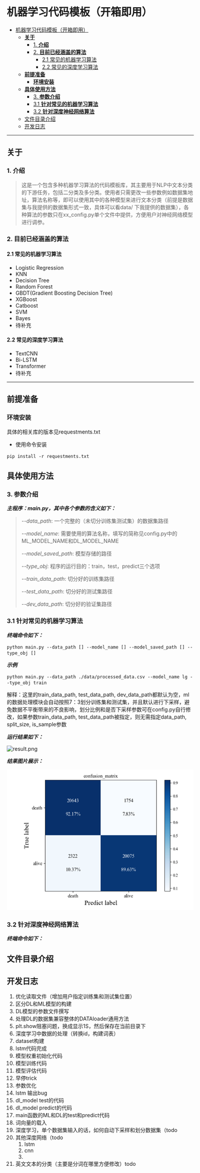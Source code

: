# 机器学习代码模板（开箱即用）


- [机器学习代码模板（开箱即用）](#机器学习代码模板开箱即用)
  - [**关于** ](#关于-)
    - [1. **介绍**](#1-介绍)
    - [2. **目前已经涵盖的算法**](#2-目前已经涵盖的算法)
      - [2.1 常见的机器学习算法](#21-常见的机器学习算法)
      - [2.2 常见的深度学习算法](#22-常见的深度学习算法)
  - [**前提准备** ](#前提准备-)
    - [**环境安装**](#环境安装)
  - [**具体使用方法** ](#具体使用方法-)
    - [3. **参数介绍**](#3-参数介绍)
    - [3.1 **针对常见的机器学习算法**](#31-针对常见的机器学习算法)
    - [3.2 **针对深度神经网络算法**](#32-针对深度神经网络算法)
  - [文件目录介绍](#文件目录介绍)
  - [开发日志](#开发日志)


---

## **关于** <a name = "关于"></a>
### 1. **介绍**

> 这是一个包含多种机器学习算法的代码模板库，其主要用于NLP中文本分类的下游任务，包括二分类及多分类。使用者只需更改一些参数例如数据集地址，算法名称等，即可以使用其中的各种模型来进行文本分类（前提是数据集与我提供的数据集形式一致，具体可以看data/ 下我提供的数据集），各种算法的参数只在xx_config.py单个文件中提供，方便用户对神经网络模型进行调参。
### 2. **目前已经涵盖的算法**
#### 2.1 常见的机器学习算法

- Logistic Regression
- KNN
- Decision Tree
- Random Forest
- GBDT(Gradient Boosting Decision Tree)
- XGBoost
- Catboost
- SVM
- Bayes
- 待补充


#### 2.2 常见的深度学习算法

- TextCNN
- Bi-LSTM
- Transformer
- 待补充


---



## **前提准备** <a name = "前提准备"></a>

### **环境安装**

具体的相关库的版本见requestments.txt

- 使用命令安装

```
pip install -r requestments.txt
```



## **具体使用方法** <a name = "具体使用方法"></a>
### 3. **参数介绍**
***主程序：main.py，其中各个参数的含义如下：***

> *--data_path*: 一个完整的（未切分训练集测试集）的数据集路径
> 
> *--model_name*: 需要使用的算法名称，填写的简称见config.py中的ML_MODEL_NAME和DL_MODEL_NAME
> 
> *--model_saved_path*: 模型存储的路径
> 
> *--type_obj*: 程序的运行目的：train，test，predict三个选项
> 
> *--train_data_path*: 切分好的训练集路径
>
> *--test_data_path*: 切分好的测试集路径
> 
> *--dev_data_path*: 切分好的验证集路径
### 3.1 **针对常见的机器学习算法**

***终端命令如下：***
```
python main.py --data_path [] --model_name [] --model_saved_path [] --type_obj []
```
***示例***

```
python main.py --data_path ./data/processed_data.csv --model_name lg --type_obj train
```

解释：这里的train_data_path, test_data_path, dev_data_path都默认为空，ml的数据处理模块会自动按照7：3划分训练集和测试集，并且默认进行下采样，避免数据不平衡带来的不良影响，划分比例和是否下采样参数可在config.py自行修改，如果参数train_data_path, test_data_path被指定，则无需指定data_path, split_size, is_sample参数

***运行结果如下：***

![result.png](data/result.png)

***结果图片展示：***

![result_ml.png](pic/pic_ml.png)

### 3.2 **针对深度神经网络算法**

***终端命令如下：***
## 文件目录介绍

## 开发日志
1. 优化读取文件（增加用户指定训练集和测试集位置）
2. 区分DL和ML模型的构建
3. DL模型的参数文件撰写
4. 处理DL的数据集兼容整体的DATAloader通用方法
5. plt.show阻塞问题，换成显示1S，然后保存在当前目录下
6. 深度学习中数据的处理（转换id，构建词表）
7. dataset构建
8. lstm代码完成
9. 模型权重初始化代码
10. 模型训练代码
11. 模型评估代码
12. 早停trick
13. 参数优化
14. lstm 输出bug
15. dl_model test的代码
16. dl_model predict的代码
17. main函数的ML和DL的test和predict代码
18. 词向量的载入
19. 深度学习，单个数据集输入的话，如何自动下采样和划分数据集（todo
20. 其他深度网络（todo
    1.  lstm
    2.  cnn
    3.  
21. 英文文本的分类（主要是分词在哪里方便修改）todo